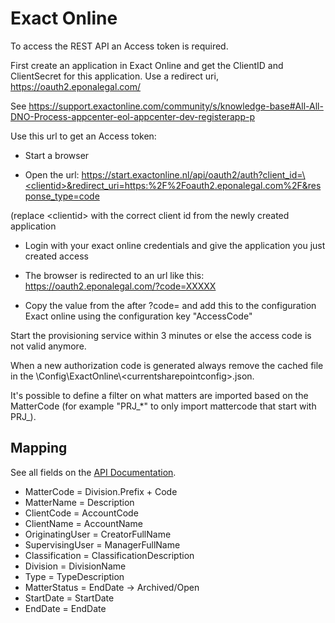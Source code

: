 # Exact Online

To access the REST API an Access token is required.

First create an application in Exact Online and get the ClientID and ClientSecret for this application. Use a redirect uri, <https://oauth2.eponalegal.com/>

See <https://support.exactonline.com/community/s/knowledge-base#All-All-DNO-Process-appcenter-eol-appcenter-dev-registerapp-p>

Use this url to get an Access token:

- Start a browser

- Open the url: [https://start.exactonline.nl/api/oauth2/auth?client_id=\<clientid\>&redirect_uri=https:%2F%2Foauth2.eponalegal.com%2F&response_type=code](https://start.exactonline.nl/api/oauth2/auth?client_id=%3cclientid%3e&redirect_uri=https:%2F%2Foauth2.eponalegal.com%2F&response_type=code)

(replace \<clientid\> with the correct client id from the newly created application

- Login with your exact online credentials and give the application you just created access

- The browser is redirected to an url like this: <https://oauth2.eponalegal.com/?code=XXXXX>

- Copy the value from the after ?code= and add this to the configuration Exact online using the configuration key "AccessCode"

Start the provisioning service within 3 minutes or else the access code is not valid anymore.

When a new authorization code is generated always remove the cached file in the \\Config\\ExactOnline\\\<currentsharepointconfig\>.json.

It's possible to define a filter on what matters are imported based on the MatterCode (for example "PRJ\_\*" to only import mattercode that start with PRJ\_).

## Mapping

See all fields on the [API Documentation](https://start.exactonline.nl/docs/HlpRestAPIResourcesDetails.aspx?name=ProjectProjects).

- MatterCode = Division.Prefix + Code
- MatterName = Description
- ClientCode = AccountCode
- ClientName = AccountName
- OriginatingUser = CreatorFullName
- SupervisingUser = ManagerFullName
- Classification = ClassificationDescription
- Division = DivisionName
- Type = TypeDescription
- MatterStatus = EndDate -> Archived/Open
- StartDate = StartDate
- EndDate = EndDate
